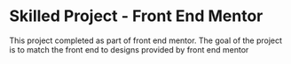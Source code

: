 # Skilled Project - Front End Mentor
This project completed as part of front end mentor. 
The goal of the project is to match the front end to designs provided by front end mentor
